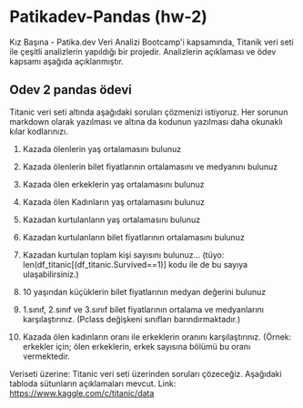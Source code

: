 # Patikadev-Pandas (hw-2)
Kız Başına - Patika.dev Veri Analizi Bootcamp'i kapsamında, Titanik veri seti ile çeşitli analizlerin yapıldığı bir projedir. Analizlerin açıklaması ve ödev kapsamı aşağıda açıklanmıştır.

## Odev 2 pandas ödevi

Titanic veri seti altında aşağıdaki soruları çözmenizi istiyoruz. Her sorunun markdown olarak yazılması ve altına da kodunun yazılması daha okunaklı kılar kodlarınızı.
1.	Kazada ölenlerin yaş ortalamasını bulunuz
2.	Kazada ölenlerin bilet fiyatlarının ortalamasını ve medyanını bulunuz
3.	Kazada ölen erkeklerin yaş ortalamasını bulunuz
4.	Kazada ölen Kadınların yaş ortalamasını bulunuz

5.	Kazadan kurtulanların yaş ortalamasını bulunuz
6.	Kazadan kurtulanların bilet fiyatlarının ortalamasını bulunuz
7.	Kazadan kurtulan toplam kişi sayısını bulunuz… 
(tüyo: len(df_titanic[(df_titanic.Survived==1)]   kodu ile de bu sayıya ulaşabilirsiniz.)

8.	10 yaşından küçüklerin bilet fiyatlarının medyan değerini bulunuz

9.	1.sınıf, 2.sınıf ve 3.sınıf bilet fiyatlarının ortalama ve medyanlarını karşılaştırınız. (Pclass değişkeni sınıfları barındırmaktadır.)

10.	Kazada ölen kadınların oranı ile erkeklerin oranını karşılaştırınız. (Örnek: erkekler için; ölen erkeklerin, erkek sayısına bölümü bu oranı vermektedir.

Veriseti üzerine:
Titanic veri seti üzerinden soruları çözeceğiz. Aşağıdaki tabloda sütunların açıklamaları mevcut.
Link: https://www.kaggle.com/c/titanic/data

